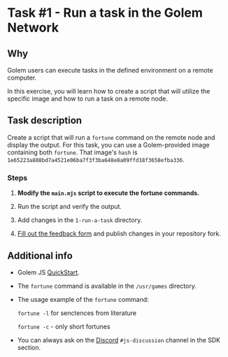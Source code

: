 # Task #1 - Run a task in the Golem Network

## Why

Golem users can execute tasks in the defined environment on a remote computer.

In this exercise, you will learn how to create a script that will utilize the specific image and how to run a task on a remote node.

## Task description

Create a script that will run a `fortune` command on the remote node and display the output. For this task, you can use a Golem-provided image containing both `fortune`. That image's `hash` is `1e65223a888bd7a4521e06ba7f3f3ba648e8a09ffd18f3658efba336`.

### Steps

1. __Modify the `main.mjs` script to execute the fortune commands.__

2. Run the script and verify the output.

3. Add changes in the `1-run-a-task` directory.

4. [Fill out the feedback form](./FEEDBACK.md) and publish changes in your repository fork.

## Additional info

- Golem JS [QuickStart](https://docs.golem.network/creators/javascript/quickstars/quickstart).

- The `fortune` command is available in the `/usr/games` directory.

- The usage example of the `fortune` command:

    `fortune -l` for senctences from literature

    `fortune -c` - only short fortunes

- You can always ask on the [Discord](https://chat.golem.network/) `#js-discussion` channel in the SDK section.
